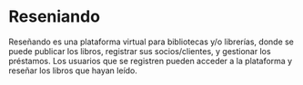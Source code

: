 # Reseniando
Reseñando es una plataforma virtual para bibliotecas y/o librerías, donde se puede publicar los libros, registrar sus socios/clientes, y gestionar los préstamos. Los usuarios que se registren pueden acceder a la plataforma y reseñar los libros que hayan leído.
